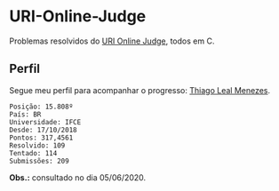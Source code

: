 # URI-Online-Judge
Problemas resolvidos do [URI Online Judge](https://www.urionlinejudge.com.br/), todos em C.

## Perfil
Segue meu perfil para acompanhar o progresso: [Thiago Leal Menezes](https://www.urionlinejudge.com.br/judge/pt/profile/295490).

    Posição: 15.808º
    País: BR
    Universidade: IFCE
    Desde: 17/10/2018
    Pontos: 317,4561
    Resolvido: 109
    Tentado: 114
    Submissões: 209

**Obs.:** consultado no dia 05/06/2020.